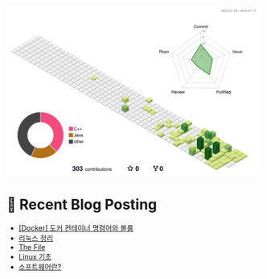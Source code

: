 
![](./profile-3d-contrib/profile-green-animate.svg)



# 🤖 Recent Blog Posting 
<!-- BLOG-POST-LIST:START -->
- [[Docker] 도커 컨테이너 명령어와 볼륨](https://velog.io/@sengjun0624/Docker-%EB%8F%84%EC%BB%A4-%EC%BB%A8%ED%85%8C%EC%9D%B4%EB%84%88-%EB%AA%85%EB%A0%B9%EC%96%B4%EC%99%80-%EB%B3%BC%EB%A5%A8-t4a8saz5)
- [리눅스 정리](https://velog.io/@sengjun0624/%EB%A6%AC%EB%88%85%EC%8A%A4-%EC%A0%95%EB%A6%AC)
- [The File](https://velog.io/@sengjun0624/The-File)
- [Linux 기초](https://velog.io/@sengjun0624/Linux-%EA%B8%B0)
- [소프트웨어란?](https://velog.io/@sengjun0624/%EC%86%8C%ED%94%84%ED%8A%B8%EC%9B%A8%EC%96%B4%EB%9E%80)
<!-- BLOG-POST-LIST:END -->
